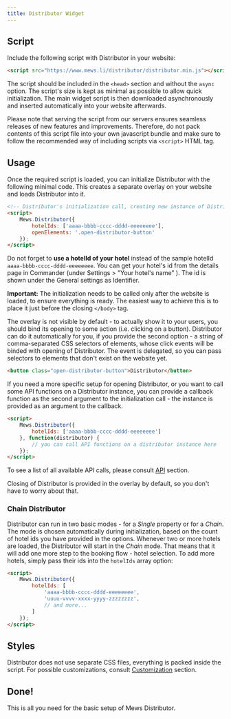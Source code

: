 ```yaml
---
title: Distributor Widget
---
```


## Script

Include the following script with Distributor in your website:

~~~html
<script src="https://www.mews.li/distributor/distributor.min.js"></script>
~~~

The script should be included in the `<head>` section and without the `async` option. The script's size is kept as minimal as possible to allow quick initialization. The main widget script is then downloaded asynchronously and inserted automatically into your website afterwards.

Please note that serving the script from our servers ensures seamless releases of new features and improvements. Therefore, do not pack contents of this script file into your own javascript bundle and make sure to follow the recommended way of including scripts via `<script>` HTML tag.

## Usage

Once the required script is loaded, you can initialize Distributor with the following minimal code. This creates a separate overlay on your website and loads Distributor into it.

~~~html
<!-- Distributor's initialization call, creating new instance of Distributor. Use id of your hotel. -->
<script>
    Mews.Distributor({
        hotelIds: ['aaaa-bbbb-cccc-dddd-eeeeeeee'],
        openElements: '.open-distributor-button'
    });
</script>
~~~

Do not forget to **use a hotelId of your hotel** instead of the sample hotelId `aaaa-bbbb-cccc-dddd-eeeeeeee`. You can get your hotel's id from the details page in Commander (under Settings > "Your hotel's name" ). The id is shown under the General settings as Identifier.

**Important:** The initialization needs to be called only after the website is loaded, to ensure everything is ready. The easiest way to achieve this is to place it just before the closing `</body>` tag.

The overlay is not visible by default - to actually show it to your users, you should bind its opening to some action (i.e. clicking on a button). Distributor can do it automatically for you, if you provide the second option - a string of comma-separated CSS selectors of elements, whose click events will be binded with opening of Distributor. The event is delegated, so you can pass selectors to elements that don't exist on the website yet.
~~~html
<button class="open-distributor-button">Distributor</button>
~~~

If you need a more specific setup for opening Distributor, or you want to call some API functions on a Distributor instance, you can provide a callback function as the second argument to the initialization call - the instance is provided as an argument to the callback.

~~~html
<script>
    Mews.Distributor({
        hotelIds: ['aaaa-bbbb-cccc-dddd-eeeeeeee']
    }, function(distributor) {
        // you can call API functions on a distributor instance here
    });
</script>
~~~

To see a list of all available API calls, please consult [API](./widget/reference.html#api-reference) section.

Closing of Distributor is provided in the overlay by default, so you don't have to worry about that.

### Chain Distributor

Distributor can run in two basic modes - for a *Single* property or for a *Chain*. The mode is chosen automatically during initialization, based on the count of hotel ids you have provided in the options. Whenever two or more hotels are loaded, the Distributor will start in the *Chain* mode. That means that it will add one more step to the booking flow - hotel selection. To add more hotels, simply pass their ids into the `hotelIds` array option:

~~~html
<script>
    Mews.Distributor({
        hotelIds: [
            'aaaa-bbbb-cccc-dddd-eeeeeeee',
            'uuuu-vvvv-xxxx-yyyy-zzzzzzzz',
            // and more...
        ]
    });
</script>
~~~

## Styles

Distributor does not use separate CSS files, everything is packed inside the script. For possible customizations, consult [Customization](./widget/reference.html#customization) section.

## Done!

This is all you need for the basic setup of Mews Distributor.
